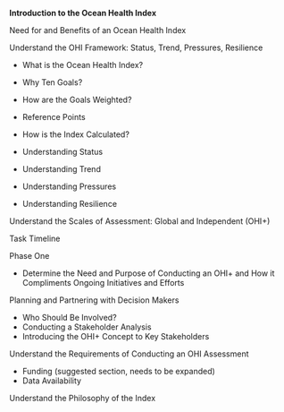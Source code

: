 **Introduction to the Ocean Health Index**

Need for and Benefits of an Ocean Health Index

Understand the OHI Framework: Status, Trend, Pressures, Resilience

  - What is the Ocean Health Index?

  - Why Ten Goals?

  - How are the Goals Weighted?

  - Reference Points

  - How is the Index Calculated?

  - Understanding Status

  - Understanding Trend

  - Understanding Pressures

  - Understanding Resilience

Understand the Scales of Assessment: Global and Independent (OHI+)

Task Timeline

Phase One

 - Determine the Need and Purpose of Conducting an OHI+ and How it Compliments Ongoing Initiatives and Efforts

 Planning and Partnering with Decision Makers

 - Who Should Be Involved?
 - Conducting a Stakeholder Analysis
 - Introducing the OHI+ Concept to Key Stakeholders

Understand the Requirements of Conducting an OHI Assessment
 - Funding (suggested section, needs to be expanded)
 - Data Availability

 Understand the Philosophy of the Index
